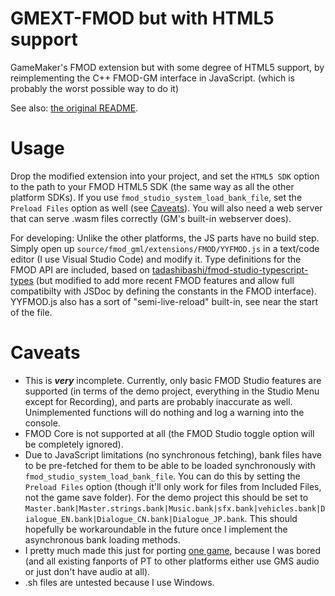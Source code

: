 # GMEXT-FMOD but with HTML5 support

GameMaker's FMOD extension but with some degree of HTML5 support, by reimplementing the C++ FMOD-GM interface in JavaScript. (which is probably the worst possible way to do it)

See also: [the original README](https://github.com/YoYoGames/GMEXT-FMOD?tab=readme-ov-file).

# Usage
Drop the modified extension into your project, and set the `HTML5 SDK` option to the path to your FMOD HTML5 SDK (the same way as all the other platform SDKs). If you use `fmod_studio_system_load_bank_file`, set the `Preload Files` option as well (see [Caveats](#caveats)). You will also need a web server that can serve .wasm files correctly (GM's built-in webserver does).

For developing: Unlike the other platforms, the JS parts have no build step. Simply open up `source/fmod_gml/extensions/FMOD/YYFMOD.js` in a text/code editor (I use Visual Studio Code) and modify it. Type definitions for the FMOD API are included, based on [tadashibashi/fmod-studio-typescript-types](https://github.com/tadashibashi/fmod-studio-typescript-types) (but modified to add more recent FMOD features and allow full compatibilty with JSDoc by defining the constants in the FMOD interface).
YYFMOD.js also has a sort of "semi-live-reload" built-in, see near the start of the file.

# Caveats
- This is ***very*** incomplete. Currently, only basic FMOD Studio features are supported (in terms of the demo project, everything in the Studio Menu except for Recording), and parts are probably inaccurate as well. Unimplemented functions will do nothing and log a warning into the console.
- FMOD Core is not supported at all (the FMOD Studio toggle option will be completely ignored).
- Due to JavaScript limitations (no synchronous fetching), bank files have to be pre-fetched for them to be able to be loaded synchronously with `fmod_studio_system_load_bank_file`. You can do this by setting the `Preload Files` option (though it'll only work for files from Included Files, not the game save folder). For the demo project this should be set to `Master.bank|Master.strings.bank|Music.bank|sfx.bank|vehicles.bank|Dialogue_EN.bank|Dialogue_CN.bank|Dialogue_JP.bank`. This should hopefully be workaroundable in the future once I implement the asynchronous bank loading methods.
- I pretty much made this just for porting [one game](https://store.steampowered.com/app/2231450/Pizza_Tower/), because I was bored (and all existing fanports of PT to other platforms either use GMS audio or just don't have audio at all).
- .sh files are untested because I use Windows.